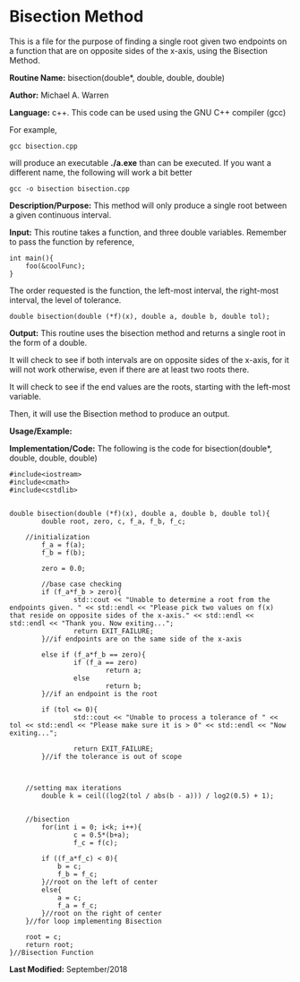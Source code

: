 # Bisection Method 
This is a file for the purpose of finding a single root given two endpoints on a function that are on opposite sides of the x-axis, using the Bisection Method.

**Routine Name:**           bisection(double\*, double, double, double)

**Author:** Michael A. Warren

**Language:** c++. This code can be used using the GNU C++ compiler (gcc)

For example,

    gcc bisection.cpp

will produce an executable **./a.exe** than can be executed. If you want a different name, the following will work a bit
better

    gcc -o bisection bisection.cpp

**Description/Purpose:** This method will only produce a single root between a given continuous interval. 

**Input:** This routine takes a function, and three double variables. Remember to pass the function by reference,

	int main(){
		foo(&coolFunc);
	}

The order requested is the function, the left-most interval, the right-most interval, the level of tolerance.

	double bisection(double (*f)(x), double a, double b, double tol);

**Output:** This routine uses the bisection method and returns a single root in the form of a double. 

It will check to see if both intervals are on opposite sides of the x-axis, for it will not work otherwise, even if there are at least two roots there.

It will check to see if the end values are the roots, starting with the left-most variable.

Then, it will use the Bisection method to produce an output.

**Usage/Example:**

<basic example>
<give the output of the exampled input, if needed>
<how to interpret the output>

**Implementation/Code:** The following is the code for bisection(double\*, double, double, double)

	#include<iostream>
	#include<cmath>
	#include<cstdlib>
	
	
	double bisection(double (*f)(x), double a, double b, double tol){
	        double root, zero, c, f_a, f_b, f_c;
	
		//initialization
	        f_a = f(a);
	        f_b = f(b);
	
	        zero = 0.0;
	
	        //base case checking
	        if (f_a*f_b > zero){
	                std::cout << "Unable to determine a root from the endpoints given. " << std::endl << "Please pick two values on f(x) that reside on opposite sides of the x-axis." << std::endl << std::endl << "Thank you. Now exiting...";
	                return EXIT_FAILURE;
	        }//if endpoints are on the same side of the x-axis
		
	        else if (f_a*f_b == zero){
	                if (f_a == zero)
	                        return a;
	                else
	                        return b;
	        }//if an endpoint is the root
	
	        if (tol <= 0){
	                std::cout << "Unable to process a tolerance of " << tol << std::endl << "Please make sure it is > 0" << std::endl << "Now exiting...";
	
	                return EXIT_FAILURE;
	        }//if the tolerance is out of scope
	
	
	
		//setting max iterations
	        double k = ceil((log2(tol / abs(b - a))) / log2(0.5) + 1);
	

		//bisection
	        for(int i = 0; i<k; i++){
	                c = 0.5*(b+a);
	                f_c = f(c);
			
			if ((f_a*f_c) < 0){
				b = c;
				f_b = f_c;
			}//root on the left of center
			else{
				a = c;
				f_a = f_c;
			}//root on the right of center
		}//for loop implementing Bisection
	
		root = c;
		return root;
	}//Bisection Function
	
**Last Modified:** September/2018
